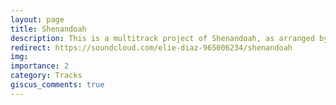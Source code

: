 ```yaml
---
layout: page
title: Shenandoah
description: This is a multitrack project of Shenandoah, as arranged by Derric Johnson for the Voices of Liberty.
redirect: https://soundcloud.com/elie-diaz-965006234/shenandoah
img:
importance: 2
category: Tracks
giscus_comments: true
---
```

